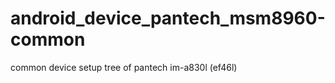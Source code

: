 android_device_pantech_msm8960-common
=====================================

common device setup tree of pantech im-a830l (ef46l)